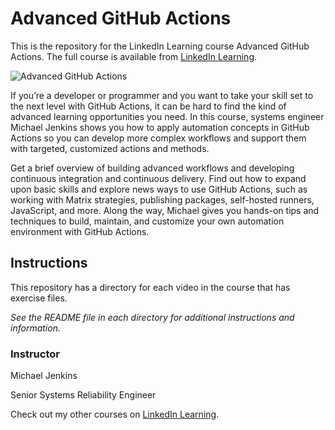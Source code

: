 # Advanced GitHub Actions
This is the repository for the LinkedIn Learning course Advanced GitHub Actions. The full course is available from [LinkedIn Learning][lil-course-url].

![Advanced GitHub Actions][lil-thumbnail-url] 

If you’re a developer or programmer and you want to take your skill set to the next level with GitHub Actions, it can be hard to find the kind of advanced learning opportunities you need. In this course, systems engineer Michael Jenkins shows you how to apply automation concepts in GitHub Actions so you can develop more complex workflows and support them with targeted, customized actions and methods.

Get a brief overview of building advanced workflows and developing continuous integration and continuous delivery. Find out how to expand upon basic skills and explore news ways to use GitHub Actions, such as working with Matrix strategies, publishing packages, self-hosted runners, JavaScript, and more. Along the way, Michael gives you hands-on tips and techniques to build, maintain, and customize your own automation environment with GitHub Actions.

## Instructions
This repository has a directory for each video in the course that has exercise files.

_See the README file in each directory for additional instructions and information._


### Instructor

Michael Jenkins 
                            
Senior Systems Reliability Engineer

                            

Check out my other courses on [LinkedIn Learning](https://www.linkedin.com/learning/instructors/michael-jenkins).

[lil-course-url]: https://www.linkedin.com/learning/advanced-github-actions
[lil-thumbnail-url]: https://cdn.lynda.com/course/3017420/3017420-1648487337558-16x9.jpg





